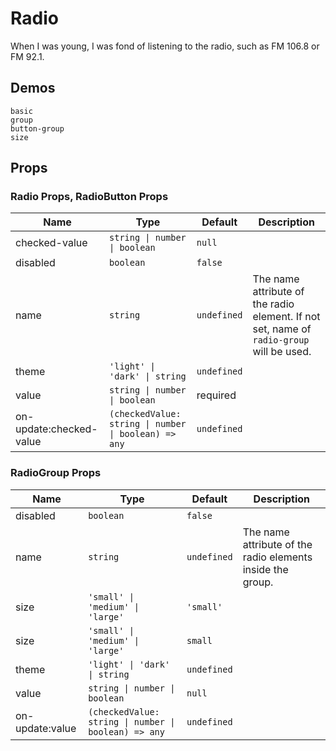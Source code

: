 # Radio
<!--single-column-->
When I was young, I was fond of listening to the radio, such as FM 106.8 or FM 92.1.
## Demos
```demo
basic
group
button-group
size
```

## Props
### Radio Props, RadioButton Props
|Name|Type|Default|Description|
|-|-|-|-|
|checked-value|`string \| number \| boolean`|`null`||
|disabled|`boolean`|`false`||
|name|`string`|`undefined`|The name attribute of the radio element. If not set, name of `radio-group` will be used.|
|theme|`'light' \| 'dark' \| string`|`undefined`||
|value|`string \| number \| boolean`|required||
|on-update:checked-value|`(checkedValue: string \| number \| boolean) => any`|`undefined`||

### RadioGroup Props
|Name|Type|Default|Description|
|-|-|-|-|
|disabled|`boolean`|`false`||
|name|`string`|`undefined`|The name attribute of the radio elements inside the group.|
|size|`'small' \| 'medium' \| 'large'`|`'small'`||
|size|`'small' \| 'medium' \| 'large'`|`small`||
|theme|`'light' \| 'dark' \| string`|`undefined`||
|value|`string \| number \| boolean`|`null`||
|on-update:value|`(checkedValue: string \| number \| boolean) => any`|`undefined`||